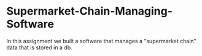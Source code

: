 # Supermarket-Chain-Managing-Software
In this assignment we built a software that manages a "supermarket chain" data that is stored in a db.
